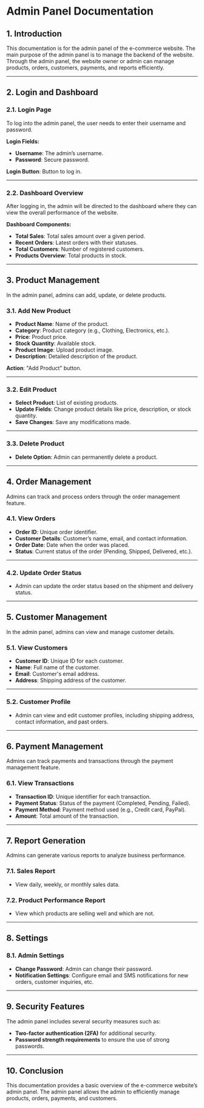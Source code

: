 

# **Admin Panel Documentation**

## **1. Introduction**

This documentation is for the admin panel of the e-commerce website. The main purpose of the admin panel is to manage the backend of the website. Through the admin panel, the website owner or admin can manage products, orders, customers, payments, and reports efficiently.

---

## **2. Login and Dashboard**

### **2.1. Login Page**
To log into the admin panel, the user needs to enter their username and password.

**Login Fields:**
- **Username**: The admin’s username.
- **Password**: Secure password.

**Login Button**: Button to log in.

---

### **2.2. Dashboard Overview**

After logging in, the admin will be directed to the dashboard where they can view the overall performance of the website.

**Dashboard Components:**
- **Total Sales**: Total sales amount over a given period.
- **Recent Orders**: Latest orders with their statuses.
- **Total Customers**: Number of registered customers.
- **Products Overview**: Total products in stock.

---

## **3. Product Management**

In the admin panel, admins can add, update, or delete products.

### **3.1. Add New Product**
- **Product Name**: Name of the product.
- **Category**: Product category (e.g., Clothing, Electronics, etc.).
- **Price**: Product price.
- **Stock Quantity**: Available stock.
- **Product Image**: Upload product image.
- **Description**: Detailed description of the product.

**Action**: "Add Product" button.

---

### **3.2. Edit Product**
- **Select Product**: List of existing products.
- **Update Fields**: Change product details like price, description, or stock quantity.
- **Save Changes**: Save any modifications made.

---

### **3.3. Delete Product**
- **Delete Option**: Admin can permanently delete a product.

---

## **4. Order Management**

Admins can track and process orders through the order management feature.

### **4.1. View Orders**
- **Order ID**: Unique order identifier.
- **Customer Details**: Customer’s name, email, and contact information.
- **Order Date**: Date when the order was placed.
- **Status**: Current status of the order (Pending, Shipped, Delivered, etc.).

---

### **4.2. Update Order Status**
- Admin can update the order status based on the shipment and delivery status.

---

## **5. Customer Management**

In the admin panel, admins can view and manage customer details.

### **5.1. View Customers**
- **Customer ID**: Unique ID for each customer.
- **Name**: Full name of the customer.
- **Email**: Customer's email address.
- **Address**: Shipping address of the customer.

---

### **5.2. Customer Profile**
- Admin can view and edit customer profiles, including shipping address, contact information, and past orders.

---

## **6. Payment Management**

Admins can track payments and transactions through the payment management feature.

### **6.1. View Transactions**
- **Transaction ID**: Unique identifier for each transaction.
- **Payment Status**: Status of the payment (Completed, Pending, Failed).
- **Payment Method**: Payment method used (e.g., Credit card, PayPal).
- **Amount**: Total amount of the transaction.

---

## **7. Report Generation**

Admins can generate various reports to analyze business performance.

### **7.1. Sales Report**
- View daily, weekly, or monthly sales data.

### **7.2. Product Performance Report**
- View which products are selling well and which are not.

---

## **8. Settings**

### **8.1. Admin Settings**
- **Change Password**: Admin can change their password.
- **Notification Settings**: Configure email and SMS notifications for new orders, customer inquiries, etc.

---

## **9. Security Features**

The admin panel includes several security measures such as:
- **Two-factor authentication (2FA)** for additional security.
- **Password strength requirements** to ensure the use of strong passwords.

---

## **10. Conclusion**

This documentation provides a basic overview of the e-commerce website’s admin panel. The admin panel allows the admin to efficiently manage products, orders, payments, and customers. 

